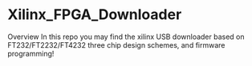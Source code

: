 # Xilinx_FPGA_Downloader
Overview
In this repo you may find the xilinx USB downloader  based on FT232/FT2232/FT4232 three chip design schemes, and firmware programming!
